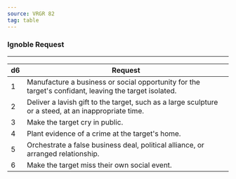 ```yaml
---
source: VRGR 82
tag: table
---
```


### Ignoble Request
---
|d6|Request|
|----|------------|
|1|Manufacture a business or social opportunity for the target's confidant, leaving the target isolated.|
|2|Deliver a lavish gift to the target, such as a large sculpture or a steed, at an inappropriate time.|
|3|Make the target cry in public.|
|4|Plant evidence of a crime at the target's home.|
|5|Orchestrate a false business deal, political alliance, or arranged relationship.|
|6|Make the target miss their own social event.|
